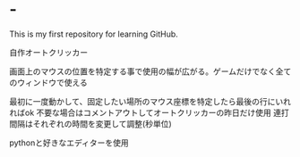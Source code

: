 # -
This is my first repository for learning GitHub.

自作オートクリッカー

画面上のマウスの位置を特定する事で使用の幅が広がる。ゲームだけでなく全てのウィンドウで使える

最初に一度動かして、固定したい場所のマウス座標を特定したら最後の行にいれればok
不要な場合はコメントアウトしてオートクリッカーの昨日だけ使用
連打間隔はそれぞれの時間を変更して調整(秒単位)

pythonと好きなエディターを使用
